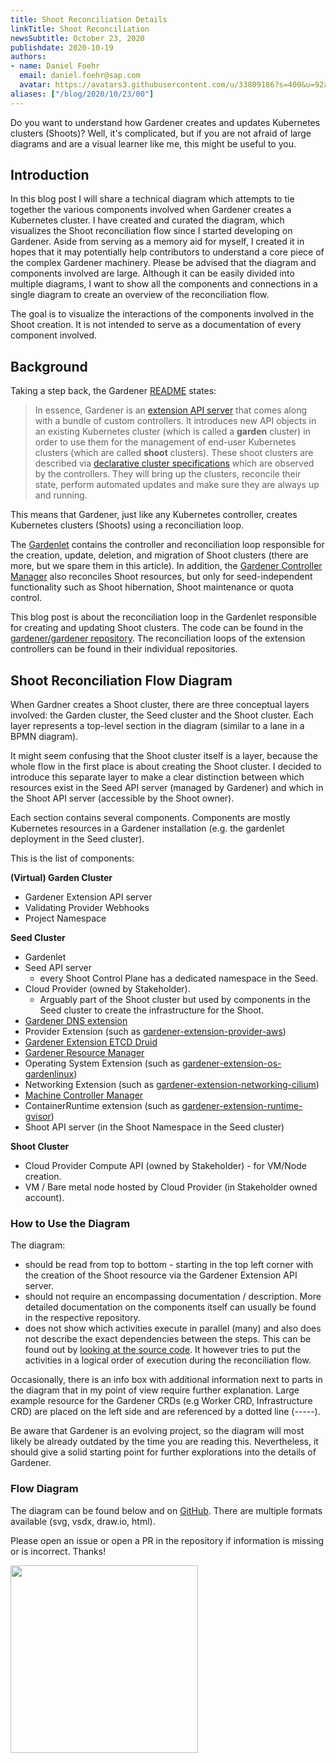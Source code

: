 ```yaml
---
title: Shoot Reconciliation Details
linkTitle: Shoot Reconciliation
newsSubtitle: October 23, 2020
publishdate: 2020-10-19
authors:
- name: Daniel Foehr
  email: daniel.foehr@sap.com
  avatar: https://avatars3.githubusercontent.com/u/33809186?s=400&u=92ab34a3539c11c498710aed9ddd1749032b36cb&v=4
aliases: ["/blog/2020/10/23/00"]
---
```


Do you want to understand how Gardener creates and updates Kubernetes clusters (Shoots)?
Well, it's complicated, but if you are not afraid of large diagrams and are a visual learner like me, this might be useful to you.

## Introduction

In this blog post I will share a technical diagram which attempts to tie together the various components involved when Gardener creates a Kubernetes cluster.
I have created and curated the diagram, which visualizes the Shoot reconciliation flow since I started developing on Gardener.
Aside from serving as a memory aid for myself, I created it in hopes that it may potentially help contributors to understand a core piece of the complex Gardener machinery. 
Please be advised that the diagram and components involved are large. 
Although it can be easily divided into multiple diagrams, I want to show all the components and connections in a single diagram to create an overview of the reconciliation flow.

The goal is to visualize the interactions of the components involved in the Shoot creation. 
It is not intended to serve as a documentation of every component involved. 

## Background

Taking a step back, the Gardener [README](https://github.com/gardener/gardener/blob/master/README.md) states:

> In essence, Gardener is an [extension API server](https://kubernetes.io/docs/tasks/access-kubernetes-api/setup-extension-api-server/) 
that comes along with a bundle of custom controllers.
It introduces new API objects in an existing Kubernetes cluster (which is called a **garden** cluster) in order to use them for the 
management of end-user Kubernetes clusters (which are called **shoot** clusters). 
These shoot clusters are described via [declarative cluster specifications](https://github.com/gardener/gardener/blob/master/example/90-shoot.yaml) which are observed by the controllers.
They will bring up the clusters, reconcile their state, perform automated updates and make sure they are always up and running.

This means that Gardener, just like any Kubernetes controller, creates Kubernetes clusters (Shoots) using a reconciliation loop.

The [Gardenlet](https://github.com/gardener/gardener/blob/master/docs/concepts/gardenlet.md) contains the controller and reconciliation loop responsible for the creation, update, deletion, and migration of Shoot clusters (there are more, but we spare them in this article).
In addition, the [Gardener Controller Manager](https://github.com/gardener/gardener/blob/master/docs/concepts/controller-manager.md) also reconciles Shoot resources, but only for seed-independent functionality such as Shoot hibernation, Shoot maintenance or quota control.

This blog post is about the reconciliation loop in the Gardenlet responsible for creating and updating Shoot clusters. 
The code can be found in the [gardener/gardener repository](https://github.com/gardener/gardener/blob/master/pkg/gardenlet/controller/shoot/shoot_control_reconcile.go).
The reconciliation loops of the extension controllers can be found in their individual repositories.

## Shoot Reconciliation Flow Diagram 

When Gardner creates a Shoot cluster, there are three conceptual layers involved: the Garden cluster, the Seed cluster and the Shoot cluster.
Each layer represents a top-level section in the diagram (similar to a lane in a BPMN diagram).

It might seem confusing that the Shoot cluster itself is a layer, because the whole flow in the first place is about creating the Shoot cluster.
I decided to introduce this separate layer to make a clear distinction between which resources exist in the Seed API server (managed by Gardener) and which in the Shoot API server (accessible by the Shoot owner).

Each section contains several components.
Components are mostly Kubernetes resources in a Gardener installation (e.g. the gardenlet deployment in the Seed cluster).

This is the list of components:

**(Virtual) Garden Cluster**
- Gardener Extension API server
- Validating Provider Webhooks
- Project Namespace

**Seed Cluster**
- Gardenlet
- Seed API server 
  - every Shoot Control Plane has a dedicated namespace in the Seed.
- Cloud Provider (owned by Stakeholder). 
  - Arguably part of the Shoot cluster but used by components in the Seed cluster to create the infrastructure for the Shoot.
- [Gardener DNS extension](https://github.com/gardener/external-dns-management)
- Provider Extension (such as [gardener-extension-provider-aws](https://github.com/gardener/gardener-extension-provider-aws))
- [Gardener Extension ETCD Druid](https://github.com/gardener/etcd-druid)
- [Gardener Resource Manager](https://github.com/gardener/gardener-resource-manager)
- Operating System Extension (such as [gardener-extension-os-gardenlinux](https://github.com/gardener/gardener-extension-os-gardenlinux))
- Networking Extension (such as [gardener-extension-networking-cilium](https://github.com/gardener/gardener-extension-networking-cilium))
- [Machine Controller Manager](https://github.com/gardener/machine-controller-manager)
- ContainerRuntime extension (such as [gardener-extension-runtime-gvisor](https://github.com/gardener/gardener-extension-runtime-gvisor))
- Shoot API server (in the Shoot Namespace in the Seed cluster)

**Shoot Cluster**
- Cloud Provider Compute API (owned by Stakeholder) - for VM/Node creation.
- VM / Bare metal node hosted by Cloud Provider (in Stakeholder owned account).

### How to Use the Diagram

The diagram:
- should be read from top to bottom - starting in the top left corner with the creation of the Shoot resource via the Gardener Extension API server.
- should not require an encompassing documentation / description.
  More detailed documentation on the components itself can usually be found in the respective repository.
- does not show which activities execute in parallel (many) and also does not describe the exact dependencies between the steps. 
  This can be found out by [looking at the source code](https://github.com/gardener/gardener/blob/master/pkg/gardenlet/controller/shoot/shoot_control_reconcile.go).
  It however tries to put the activities in a logical order of execution during the reconciliation flow. 

Occasionally, there is an info box with additional information next to parts in the diagram that in my point of view require further explanation.
Large example resource for the Gardener CRDs (e.g Worker CRD, Infrastructure CRD) are placed on the left side and are referenced by a dotted line (-----).

Be aware that Gardener is an evolving project, so the diagram will most likely be already outdated by the time you are reading this.
Nevertheless, it should give a solid starting point for further explorations into the details of Gardener.

### Flow Diagram

The diagram can be found below and on [GitHub](https://github.com/danielfoehrKn/diagrams/tree/master/gardener/shoot-reconciliation).
There are multiple formats available (svg, vsdx, draw.io, html).

Please open an issue or open a PR in the repository if information is missing or is incorrect. 
Thanks! 

<img style="width:300px; height: auto; margin: 0;auto" src="https://raw.githubusercontent.com/danielfoehrKn/diagrams/master/gardener/shoot-reconciliation/gardener_reconcile_with_grid.png" target="_blank"></a>